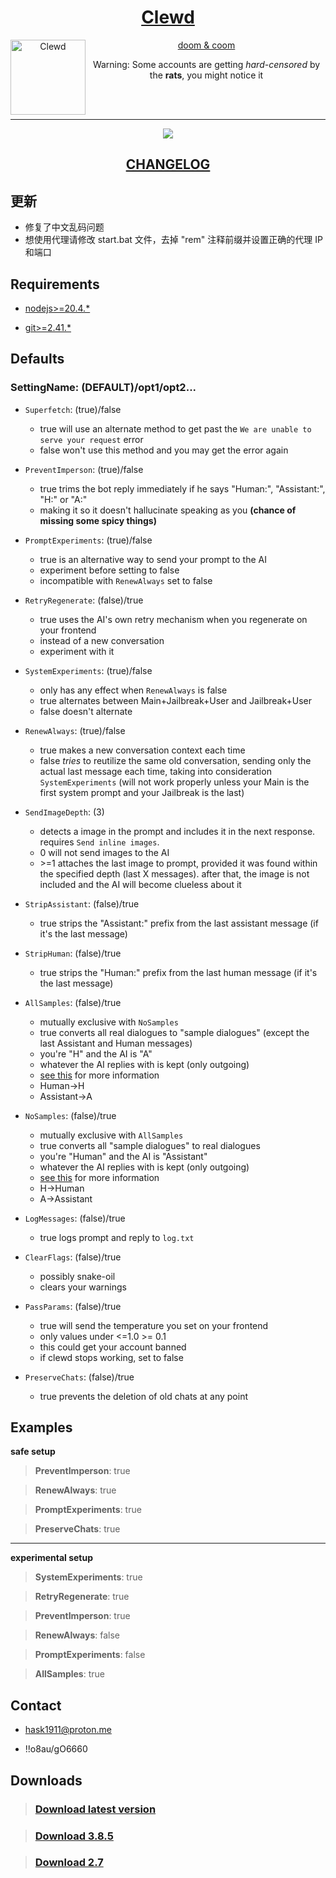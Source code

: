 <div align="center">
<a href="https://gitgud.io/ahsk/clewd/">
<h1>Clewd</h1>
  <img
    height="120"
    width="120"
    alt="Clewd"
    title="Clewd"
    src="https://gitgud.io/ahsk/clewd/-/raw/master/media/logo.png"
    align="left"
  />

doom & coom
</a>
<br>

Warning: Some accounts are getting _hard-censored_ by the **rats**, you might notice it

<br>
<br>
<hr>
<a href="https://gitgud.io/ahsk/clewd/-/archive/master/clewd-master.zip">
   <img src="https://gitgud.io/ahsk/clewd/-/raw/master/media/program.png">
</a>
<h2><a href="https://gitgud.io/ahsk/clewd/-/blob/master/CHANGELOG.md">CHANGELOG</a></h2>
</div>

## 更新

- 修复了中文乱码问题
- 想使用代理请修改 start.bat 文件，去掉 "rem" 注释前缀并设置正确的代理 IP 和端口

## Requirements

- [nodejs>=20.4.*](https://nodejs.org/en/download/current)

- [git>=2.41.*](https://gitforwindows.org/)

## Defaults

### SettingName: (DEFAULT)/opt1/opt2...

 - `Superfetch`: (true)/false
    * true will use an alternate method to get past the `We are unable to serve your request` error
    * false won't use this method and you may get the error again

 - `PreventImperson`: (true)/false
    * true trims the bot reply immediately if he says "Human:", "Assistant:", "H:" or "A:"
    * making it so it doesn't hallucinate speaking as you __(chance of missing some spicy things)__

 - `PromptExperiments`: (true)/false
    * true is an alternative way to send your prompt to the AI
    * experiment before setting to false
    * incompatible with `RenewAlways` set to false

 - `RetryRegenerate`: (false)/true
    * true uses the AI's own retry mechanism when you regenerate on your frontend
    * instead of a new conversation
    * experiment with it

 - `SystemExperiments`: (true)/false
    * only has any effect when `RenewAlways` is false
    * true alternates between Main+Jailbreak+User and Jailbreak+User
    * false doesn't alternate

 - `RenewAlways`: (true)/false
    * true makes a new conversation context each time
    * false *tries* to reutilize the same old conversation, sending only the actual last message each time, taking into consideration `SystemExperiments` (will not work properly unless your Main is the first system prompt and your Jailbreak is the last)

 - `SendImageDepth`: (3)
    - detects a image in the prompt and includes it in the next response. requires `Send inline images`.
    * 0 will not send images to the AI
    * \>=1 attaches the last image to prompt, provided it was found within the specified depth (last X messages). after that, the image is not included and the AI will become clueless about it

 - `StripAssistant`: (false)/true
    * true strips the "Assistant:" prefix from the last assistant message (if it's the last message)

 - `StripHuman`: (false)/true
    * true strips the "Human:" prefix from the last human message (if it's the last message)

 - `AllSamples`: (false)/true
    * mutually exclusive with `NoSamples`
    * true converts all real dialogues to "sample dialogues" (except the last Assistant and Human messages)
    * you're "H" and the AI is "A"
    * whatever the AI replies with is kept (only outgoing)
    * [see this](https://docs.anthropic.com/claude/docs/prompt-troubleshooting-checklist#the-prompt-is-formatted-correctly) for more information
    - Human->H
    - Assistant->A

 - `NoSamples`: (false)/true
    * mutually exclusive with `AllSamples`
    * true converts all "sample dialogues" to real dialogues
    * you're "Human" and the AI is "Assistant"
    * whatever the AI replies with is kept (only outgoing)
    * [see this](https://docs.anthropic.com/claude/docs/prompt-troubleshooting-checklist#the-prompt-is-formatted-correctly) for more information
    - H->Human
    - A->Assistant
	
 - `LogMessages`: (false)/true
    * true logs prompt and reply to `log.txt`

 - `ClearFlags`: (false)/true
    * possibly snake-oil
    * clears your warnings

 - `PassParams`: (false)/true
    * true will send the temperature you set on your frontend
    * only values under <=1.0 >= 0.1
    * this could get your account banned
    * if clewd stops working, set to false

 - `PreserveChats`: (false)/true
    * true prevents the deletion of old chats at any point



## Examples

**safe setup**
> **PreventImperson**: true

> **RenewAlways**: true

> **PromptExperiments**: true

> **PreserveChats**: true

---

**experimental setup**
> **SystemExperiments**: true

> **RetryRegenerate**: true

> **PreventImperson**: true

> **RenewAlways**: false

> **PromptExperiments**: false

> **AllSamples**: true

## Contact

- hask1911@proton.me

- !!o8au/gO6660

## Downloads

> ### [Download latest version](https://gitgud.io/ahsk/clewd/-/archive/master/clewd-master.zip)

> ### [Download 3.8.5](https://gitgud.io/ahsk/clewd/-/archive/3.8.5/clewd-3.8.5.zip)

> ### [Download 2.7](https://gitgud.io/ahsk/clewd/-/archive/2.7/clewd-2.7.zip)